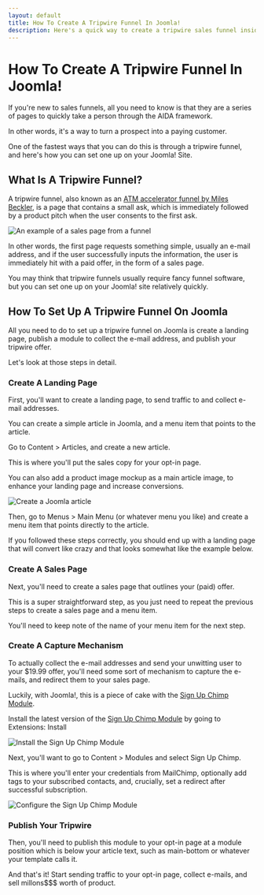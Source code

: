 ```yaml
---
layout: default
title: How To Create A Tripwire Funnel In Joomla!
description: Here's a quick way to create a tripwire sales funnel inside Joomla! CMS
---
```

# How To Create A Tripwire Funnel In Joomla!

If you're new to sales funnels, all you need to know is that they are a series of pages to quickly take a person through the AIDA framework.

In other words, it's a way to turn a prospect into a paying customer.

One of the fastest ways that you can do this is through a tripwire funnel, and here's how you can set one up on your Joomla! Site.

## What Is A Tripwire Funnel?

A tripwire funnel, also known as an [ATM accelerator funnel by Miles Beckler](https://www.milesbeckler.com/pages/atm-funnel/), is a page that contains a small ask, which is immediately followed by a product pitch when the user consents to the first ask.

![An example of a sales page from a funnel](/brettvac.github.io/assets/Sales-page-example.png)

In other words, the first page requests something simple, usually an e-mail address, and if the user successfully inputs the information, the user is immediately hit with a paid offer, in the form of a sales page.

You may think that tripwire funnels usually require fancy funnel software, but you can set one up on your Joomla! site relatively quickly.

## How To Set Up A Tripwire Funnel On Joomla

All you need to do to set up a tripwire funnel on Joomla is create a landing page, publish a module to collect the e-mail address, and publish your tripwire offer. 

Let's look at those steps in detail.

### Create A Landing Page

First, you'll want to create a landing page, to send traffic to and collect e-mail addresses. 

You can create a simple article in Joomla, and a menu item that points to the article.

Go to Content \> Articles, and create a new article. 

This is where you'll put the sales copy for your opt-in page. 

You can also add a product image mockup as a main article image, to enhance your landing page and increase conversions.

![Create a Joomla article](/brettvac.github.io/assets/Joomla-article-creation.png)

Then, go to Menus \> Main Menu (or whatever menu you like) and create a menu item that points directly to the article.

If you followed these steps correctly, you should end up with a landing page that will convert like crazy and that looks somewhat like the
example below.

### Create A Sales Page

Next, you'll need to create a sales page that outlines your (paid) offer. 

This is a super straightforward step, as you just need to repeat the previous steps to create a sales page and a menu item.

You'll need to keep note of the name of your menu item for the next step.

### Create A Capture Mechanism

To actually collect the e-mail addresses and send your unwitting user to your \$19.99 offer, you'll need some sort of mechanism to capture the e-mails, and redirect them to your sales page.

Luckily, with Joomla!, this is a piece of cake with the [Sign Up Chimp Module](https://naftee.com/signupchimp.html).

Install the latest version of the [Sign Up Chimp Module](https://naftee.com/signupchimp.html) by going to Extensions: Install

![Install the Sign Up Chimp Module](/brettvac.github.io/assets/Sign-up-chimp-installation.png)

Next, you'll want to go to Content \> Modules and select Sign Up Chimp.

This is where you'll enter your credentials from MailChimp, optionally add tags to your subscribed contacts, and, crucially, set a redirect after successful subscription.

![Configure the Sign Up Chimp Module](/brettvac.github.io/assets/Sign-up-chimp-configuration.png)

### Publish Your Tripwire

Then, you'll need to publish this module to your opt-in page at a module position which is below your article text, such as main-bottom or whatever your template calls it.

And that's it! Start sending traffic to your opt-in page, collect e-mails, and sell millons\$\$\$ worth of product.
